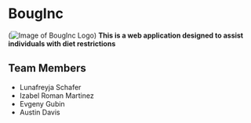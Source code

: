 # BougInc
(![Image of BougInc Logo](BougIncLogo.jpg))
**This is a web application designed to assist individuals with diet restrictions**
## Team Members
* Lunafreyja Schafer
* Izabel Roman Martinez
* Evgeny Gubin
* Austin Davis